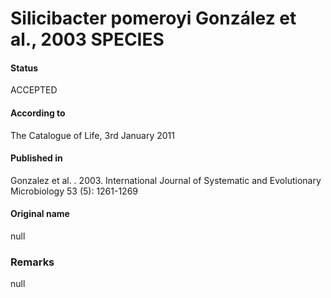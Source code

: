 # Silicibacter pomeroyi González et al., 2003 SPECIES

#### Status
ACCEPTED

#### According to
The Catalogue of Life, 3rd January 2011

#### Published in
Gonzalez et al. . 2003. International Journal of Systematic and Evolutionary Microbiology 53 (5): 1261-1269

#### Original name
null

### Remarks
null